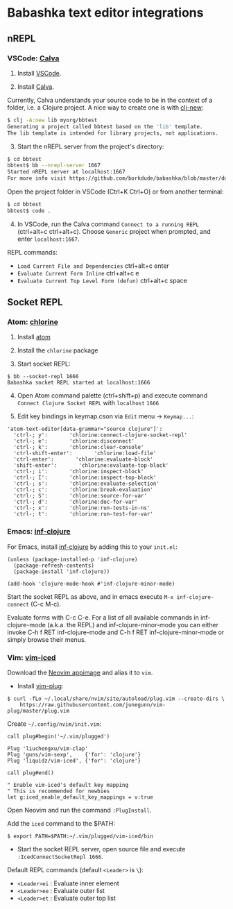 # Babashka text editor integrations

## nREPL

### VSCode: [Calva](https://github.com/BetterThanTomorrow/calva)

1. Install [VSCode](https://code.visualstudio.com/).

2. Install [Calva](https://marketplace.visualstudio.com/items?itemName=betterthantomorrow.calva).

Currently, Calva understands your source code to be in the context of a folder, i.e. a Clojure project. A nice way to create one is with [clj-new](https://github.com/seancorfield/clj-new):

```bash
$ clj -A:new lib myorg/bbtest
Generating a project called bbtest based on the 'lib' template.
The lib template is intended for library projects, not applications.
```
3. Start the nREPL server from the project's directory:

```bash
$ cd bbtest
bbtest$ bb --nrepl-server 1667
Started nREPL server at localhost:1667
For more info visit https://github.com/borkdude/babashka/blob/master/doc/repl.md#nrepl.
```

Open the project folder in VSCode (Ctrl+K Ctrl+O) or from another terminal:

```bash
$ cd bbtest
bbtest$ code .
```

4. In VSCode, run the Calva command `Connect to a running REPL` (ctrl+alt+c ctrl+alt+c). Choose `Generic` project when prompted, and enter `localhost:1667`.

REPL commands:

* `Load Current File and Dependencies` ctrl+alt+c enter
* `Evaluate Current Form Inline` ctrl+alt+c e
* `Evaluate Current Top Level Form (defun)` ctrl+alt+c space

## Socket REPL

### Atom: [chlorine](https://github.com/mauricioszabo/atom-chlorine)

1. Install [atom](https://flight-manual.atom.io/getting-started/sections/installing-atom/)

2. Install the `chlorine` package

3. Start socket REPL:

 ```
$ bb --socket-repl 1666
Babashka socket REPL started at localhost:1666
 ```

4. Open Atom command palette (ctrl+shift+p) and execute command `Connect Clojure Socket REPL` with `localhost` `1666`

5. Edit key bindings in keymap.cson via `Edit` menu -> `Keymap...`:

```
'atom-text-editor[data-grammar="source clojure"]':
  'ctrl-; y':       'chlorine:connect-clojure-socket-repl'
  'ctrl-; e':       'chlorine:disconnect'
  'ctrl-; k':       'chlorine:clear-console'
  'ctrl-shift-enter':       'chlorine:load-file'
  'ctrl-enter':       'chlorine:evaluate-block'
  'shift-enter':       'chlorine:evaluate-top-block'
  'ctrl-; i':       'chlorine:inspect-block'
  'ctrl-; I':       'chlorine:inspect-top-block'
  'ctrl-; s':       'chlorine:evaluate-selection'
  'ctrl-; c':       'chlorine:break-evaluation'
  'ctrl-; S':       'chlorine:source-for-var'
  'ctrl-; d':       'chlorine:doc-for-var'
  'ctrl-; x':       'chlorine:run-tests-in-ns'
  'ctrl-; t':       'chlorine:run-test-for-var'
```

### Emacs: [inf-clojure](https://github.com/clojure-emacs/inf-clojure)

For Emacs, install [inf-clojure](https://github.com/clojure-emacs/inf-clojure) by adding this to your `init.el`:

```
(unless (package-installed-p 'inf-clojure)
  (package-refresh-contents)
  (package-install 'inf-clojure))

(add-hook 'clojure-mode-hook #'inf-clojure-minor-mode)
```

Start the socket REPL as above, and in emacs execute `M-x inf-clojure-connect` (C-c M-c).

Evaluate forms with C-c C-e. For a list of all available commands in inf-clojure-mode (a.k.a. the REPL) and inf-clojure-minor-mode you can either invoke C-h f RET inf-clojure-mode and C-h f RET inf-clojure-minor-mode or simply browse their menus.

### Vim: [vim-iced](https://github.com/liquidz/vim-iced)

Download the [Neovim appimage](https://github.com/neovim/neovim/releases/download/v0.4.3/nvim.appimage) and alias it to `vim`.

* Install [vim-plug](https://github.com/junegunn/vim-plug):

```
$ curl -fLo ~/.local/share/nvim/site/autoload/plug.vim --create-dirs \
    https://raw.githubusercontent.com/junegunn/vim-plug/master/plug.vim
```

Create `~/.config/nvim/init.vim`:

```
call plug#begin('~/.vim/plugged')

Plug 'liuchengxu/vim-clap'
Plug 'guns/vim-sexp',    {'for': 'clojure'}
Plug 'liquidz/vim-iced', {'for': 'clojure'}

call plug#end()

" Enable vim-iced's default key mapping
" This is recommended for newbies
let g:iced_enable_default_key_mappings = v:true
```

Open Neovim and run the command `:PlugInstall`.

Add the `iced` command to the $PATH:

`$ export PATH=$PATH:~/.vim/plugged/vim-iced/bin`

* Start the socket REPL server, open source file and execute `:IcedConnectSocketRepl 1666`.

Default REPL commands (default `<Leader>` is `\`):

- `<Leader>ei` : Evaluate inner element
- `<Leader>ee` : Evaluate outer list
- `<Leader>et` : Evaluate outer top list

